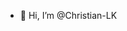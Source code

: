 - 👋 Hi, I’m @Christian-LK

<!---
Christian-LK/Christian-LK is a ✨ special ✨ repository because its `README.md` (this file) appears on your GitHub profile.
You can click the Preview link to take a look at your changes.
--->
